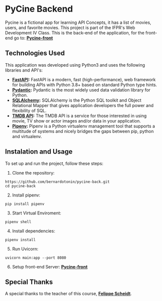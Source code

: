 # PyCine Backend

Pycine is a fictional app for learning API Concepts, it has a list of movies, users, and favorite movies. This project is part of the IFPR's Web Development IV Class. This is the back-end of the application, for the front-end go to: **[Pycine-front](https://github.com/bernardotonin/pycine-front)**


## Technologies Used

This application was developed using Python3 and uses the following libraries and API's:

- **[FastAPI](https://fastapi.tiangolo.com/):** FastAPI is a modern, fast (high-performance), web framework for building APIs with Python 3.8+ based on standard Python type hints.
- **[Pydantic](https://docs.pydantic.dev/latest/):** Pydantic is the most widely used data validation library for Python.
- **[SQLAlchemy](https://www.sqlalchemy.org/):** SQLAlchemy is the Python SQL toolkit and Object Relational Mapper that gives application developers the full power and flexibility of SQL.
- **[TMDB API](https://developer.themoviedb.org/docs):** The TMDB API is a service for those interested in using movie, TV show or actor images and/or data in your application.
- **[Pipenv](https://pipenv.pypa.io/en/latest/):**  Pipenv is a Python virtualenv management tool that supports a multitude of systems and nicely bridges the gaps between pip, python and virtualenv.

## Instalation and Usage
To set up and run the project, follow these steps:
1. Clone the repository:
```
https://github.com/bernardotonin/pycine-back.git
cd pycine-back
 ```
 2. Install pipenv:
 ```
pip install pipenv
 ```
 3. Start Virtual Enviroment:
  ```
 pipenv shell
 ```
 4. Install dependencies:
 ```
pipenv install
 ```
5. Run Uvicorn:
```
uvicorn main:app --port 8080
 ```

6. Setup front-end Server: **[Pycine-front](https://github.com/bernardotonin/pycine-front)**

## Special Thanks

A special thanks to the teacher of this course, **[Felippe Scheidt](https://github.com/fscheidt)**.
